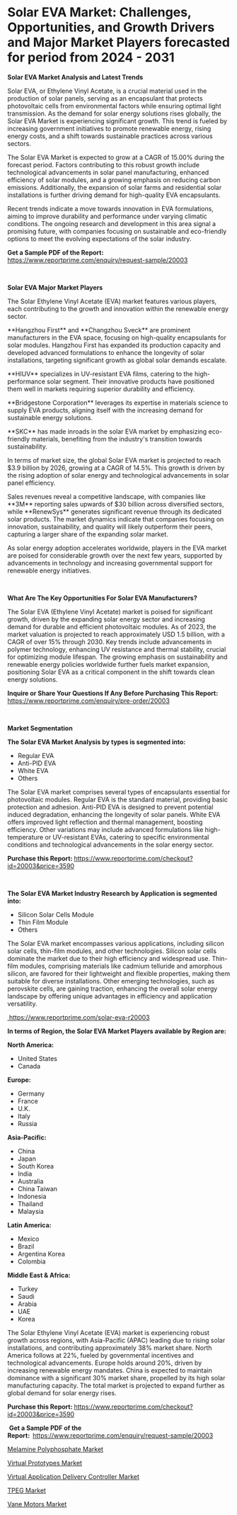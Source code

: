 <p><h1>Solar EVA Market: Challenges, Opportunities, and Growth Drivers and Major Market Players forecasted for period from 2024 - 2031</h1></p><p><strong>Solar EVA Market Analysis and Latest Trends</strong></p>
<p><p>Solar EVA, or Ethylene Vinyl Acetate, is a crucial material used in the production of solar panels, serving as an encapsulant that protects photovoltaic cells from environmental factors while ensuring optimal light transmission. As the demand for solar energy solutions rises globally, the Solar EVA Market is experiencing significant growth. This trend is fueled by increasing government initiatives to promote renewable energy, rising energy costs, and a shift towards sustainable practices across various sectors.</p><p>The Solar EVA Market is expected to grow at a CAGR of 15.00% during the forecast period. Factors contributing to this robust growth include technological advancements in solar panel manufacturing, enhanced efficiency of solar modules, and a growing emphasis on reducing carbon emissions. Additionally, the expansion of solar farms and residential solar installations is further driving demand for high-quality EVA encapsulants. </p><p>Recent trends indicate a move towards innovation in EVA formulations, aiming to improve durability and performance under varying climatic conditions. The ongoing research and development in this area signal a promising future, with companies focusing on sustainable and eco-friendly options to meet the evolving expectations of the solar industry.</p></p>
<p><strong>Get a Sample PDF of the Report:&nbsp;</strong> <a href="https://www.reportprime.com/enquiry/request-sample/20003?utm_campaign=10&utm_medium=2&utm_source=Github&utm_content=ia&utm_term=24112024&utm_id=solar-eva">https://www.reportprime.com/enquiry/request-sample/20003</a></p>
<p>&nbsp;</p>
<p><strong>Solar EVA Major Market Players</strong></p>
<p><p>The Solar Ethylene Vinyl Acetate (EVA) market features various players, each contributing to the growth and innovation within the renewable energy sector.</p><p>**Hangzhou First** and **Changzhou Sveck** are prominent manufacturers in the EVA space, focusing on high-quality encapsulants for solar modules. Hangzhou First has expanded its production capacity and developed advanced formulations to enhance the longevity of solar installations, targeting significant growth as global solar demands escalate.</p><p>**HIUV** specializes in UV-resistant EVA films, catering to the high-performance solar segment. Their innovative products have positioned them well in markets requiring superior durability and efficiency. </p><p>**Bridgestone Corporation** leverages its expertise in materials science to supply EVA products, aligning itself with the increasing demand for sustainable energy solutions. </p><p>**SKC** has made inroads in the solar EVA market by emphasizing eco-friendly materials, benefiting from the industry's transition towards sustainability. </p><p>In terms of market size, the global Solar EVA market is projected to reach $3.9 billion by 2026, growing at a CAGR of 14.5%. This growth is driven by the rising adoption of solar energy and technological advancements in solar panel efficiency.</p><p>Sales revenues reveal a competitive landscape, with companies like **3M** reporting sales upwards of $30 billion across diversified sectors, while **RenewSys** generates significant revenue through its dedicated solar products. The market dynamics indicate that companies focusing on innovation, sustainability, and quality will likely outperform their peers, capturing a larger share of the expanding solar market. </p><p>As solar energy adoption accelerates worldwide, players in the EVA market are poised for considerable growth over the next few years, supported by advancements in technology and increasing governmental support for renewable energy initiatives.</p></p>
<p>&nbsp;</p>
<p><strong>What Are The Key Opportunities For Solar EVA Manufacturers?</strong></p>
<p><p>The Solar EVA (Ethylene Vinyl Acetate) market is poised for significant growth, driven by the expanding solar energy sector and increasing demand for durable and efficient photovoltaic modules. As of 2023, the market valuation is projected to reach approximately USD 1.5 billion, with a CAGR of over 15% through 2030. Key trends include advancements in polymer technology, enhancing UV resistance and thermal stability, crucial for optimizing module lifespan. The growing emphasis on sustainability and renewable energy policies worldwide further fuels market expansion, positioning Solar EVA as a critical component in the shift towards clean energy solutions.</p></p>
<p><strong>Inquire or Share Your Questions If Any Before Purchasing This Report:</strong> <a href="https://www.reportprime.com/enquiry/pre-order/20003?utm_campaign=10&utm_medium=2&utm_source=Github&utm_content=ia&utm_term=24112024&utm_id=solar-eva">https://www.reportprime.com/enquiry/pre-order/20003</a></p>
<p>&nbsp;</p>
<p><strong>Market Segmentation</strong></p>
<p><strong>The Solar EVA Market Analysis by types is segmented into:</strong></p>
<p><ul><li>Regular EVA</li><li>Anti-PID EVA</li><li>White EVA</li><li>Others</li></ul></p>
<p><p>The Solar EVA market comprises several types of encapsulants essential for photovoltaic modules. Regular EVA is the standard material, providing basic protection and adhesion. Anti-PID EVA is designed to prevent potential induced degradation, enhancing the longevity of solar panels. White EVA offers improved light reflection and thermal management, boosting efficiency. Other variations may include advanced formulations like high-temperature or UV-resistant EVAs, catering to specific environmental conditions and technological advancements in the solar energy sector.</p></p>
<p><strong>Purchase this Report:&nbsp;</strong><a href="https://www.reportprime.com/checkout?id=20003&price=3590&utm_campaign=10&utm_medium=2&utm_source=Github&utm_content=ia&utm_term=24112024&utm_id=solar-eva">https://www.reportprime.com/checkout?id=20003&price=3590</a></p>
<p>&nbsp;</p>
<p><strong>The Solar EVA Market Industry Research by Application is segmented into:</strong></p>
<p><ul><li>Silicon Solar Cells Module</li><li>Thin Film Module</li><li>Others</li></ul></p>
<p><p>The Solar EVA market encompasses various applications, including silicon solar cells, thin-film modules, and other technologies. Silicon solar cells dominate the market due to their high efficiency and widespread use. Thin-film modules, comprising materials like cadmium telluride and amorphous silicon, are favored for their lightweight and flexible properties, making them suitable for diverse installations. Other emerging technologies, such as perovskite cells, are gaining traction, enhancing the overall solar energy landscape by offering unique advantages in efficiency and application versatility.</p></p>
<p><a href="https://www.reportprime.com/solar-eva-r20003?utm_campaign=10&utm_medium=2&utm_source=Github&utm_content=ia&utm_term=24112024&utm_id=solar-eva">&nbsp;https://www.reportprime.com/solar-eva-r20003</a></p>
<p><strong>In terms of Region, the Solar EVA Market Players available by Region are:</strong></p>
<p>
    <p> <strong> North America: </strong>
        <ul>
            <li>United States</li>
            <li>Canada</li>
        </ul>
        </p> 
    <p> <strong> Europe: </strong>
        <ul>
            <li>Germany</li>
            <li>France</li>
            <li>U.K.</li>
            <li>Italy</li>
            <li>Russia</li>
        </ul>
        </p> 
    <p> <strong> Asia-Pacific: </strong>
        <ul>
            <li>China</li>
            <li>Japan</li>
            <li>South Korea</li>
            <li>India</li>
            <li>Australia</li>
            <li>China Taiwan</li>
            <li>Indonesia</li>
            <li>Thailand</li>
            <li>Malaysia</li>
        </ul>
        </p> 
    <p> <strong> Latin America: </strong>
        <ul>
            <li>Mexico</li>
            <li>Brazil</li>
            <li>Argentina Korea</li>
            <li>Colombia</li>
        </ul>
        </p> 
    <p> <strong> Middle East & Africa: </strong>
        <ul>
            <li>Turkey</li>
            <li>Saudi</li>
            <li>Arabia</li>
            <li>UAE</li>
            <li>Korea</li>
        </ul>
    </p>
    </p>
<p><p>The Solar Ethylene Vinyl Acetate (EVA) market is experiencing robust growth across regions, with Asia-Pacific (APAC) leading due to rising solar installations, and contributing approximately 38% market share. North America follows at 22%, fueled by governmental incentives and technological advancements. Europe holds around 20%, driven by increasing renewable energy mandates. China is expected to maintain dominance with a significant 30% market share, propelled by its high solar manufacturing capacity. The total market is projected to expand further as global demand for solar energy rises.</p></p>
<p><strong>Purchase this Report: </strong><a href="https://www.reportprime.com/checkout?id=20003&price=3590&utm_campaign=10&utm_medium=2&utm_source=Github&utm_content=ia&utm_term=24112024&utm_id=solar-eva">https://www.reportprime.com/checkout?id=20003&price=3590</a></p>
<p>&nbsp;<strong>Get a Sample PDF of the Report:&nbsp;&nbsp;</strong><a href="https://www.reportprime.com/enquiry/request-sample/20003?utm_campaign=10&utm_medium=2&utm_source=Github&utm_content=ia&utm_term=24112024&utm_id=solar-eva">https://www.reportprime.com/enquiry/request-sample/20003</a></p>
<p><strong></strong></p>
<p><p><a href="https://github.com/BryceTownsendr/Market-Research-Report-List-7/blob/main/melamine-polyphosphate-market.md?utm_campaign=10&utm_medium=2&utm_source=Github&utm_content=ia&utm_term=24112024&utm_id=solar-eva">Melamine Polyphosphate Market</a></p><p><a href="https://issuu.com/reportprime-2/docs/virtual-prototypes-market-size-2030_d6ad085e6a66ec?utm_campaign=10&utm_medium=2&utm_source=Github&utm_content=ia&utm_term=24112024&utm_id=solar-eva">Virtual Prototypes Market</a></p><p><a href="https://issuu.com/reportprime-2/docs/virtual-application-delivery-contro_90d2ea3bd9ef66?utm_campaign=10&utm_medium=2&utm_source=Github&utm_content=ia&utm_term=24112024&utm_id=solar-eva">Virtual Application Delivery Controller Market</a></p><p><a href="https://github.com/mahnoor2003/Market-Research-Report-List-6/blob/main/tpeg-market.md?utm_campaign=10&utm_medium=2&utm_source=Github&utm_content=ia&utm_term=24112024&utm_id=solar-eva">TPEG Market</a></p><p><a href="https://www.linkedin.com/pulse/vane-motors-market-trends-detailed-study-its-segmentation-wygne?utm_campaign=10&utm_medium=2&utm_source=Github&utm_content=ia&utm_term=24112024&utm_id=solar-eva">Vane Motors Market</a></p></p>